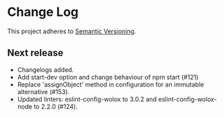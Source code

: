 # Change Log

This project adheres to [Semantic Versioning](http://semver.org/).

## Next release

* Changelogs added.
* Add start-dev option and change behaviour of npm start (#121)
* Replace 'assignObject' method in configuration for an immutable alternative (#153).
* Updated linters: eslint-config-wolox to 3.0.2 and eslint-config-wolox-node to 2.2.0 (#124).
